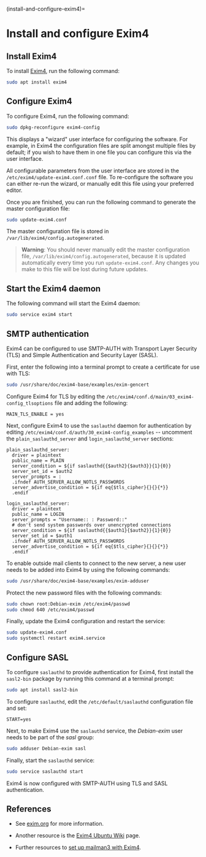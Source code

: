(install-and-configure-exim4)=
# Install and configure Exim4

## Install Exim4

To install [Exim4](https://www.exim.org/), run the following command:

```bash
sudo apt install exim4
```

## Configure Exim4

To configure Exim4, run the following command:

```bash
sudo dpkg-reconfigure exim4-config
```

This displays a "wizard" user interface for configuring the software. For example, in Exim4 the configuration files are split amongst multiple files by default; if you wish to have them in one file you can configure this via the user interface.

All configurable parameters from the user interface are stored in the `/etc/exim4/update-exim4.conf.conf` file. To re-configure the software you can either re-run the wizard, or manually edit this file using your preferred editor. 

Once you are finished, you can run the following command to generate the master configuration file:
```bash
sudo update-exim4.conf
```

The master configuration file is stored in `/var/lib/exim4/config.autogenerated`.

> **Warning**:
> You should never manually edit the master configuration file, `/var/lib/exim4/config.autogenerated`, because it is updated automatically every time you run `update-exim4.conf`. Any changes you make to this file will be lost during future updates.

## Start the Exim4 daemon

The following command will start the Exim4 daemon:

```bash
sudo service exim4 start
```

## SMTP authentication

Exim4 can be configured to use SMTP-AUTH with Transport Layer Security (TLS) and Simple Authentication and Security Layer (SASL).

First, enter the following into a terminal prompt to create a certificate for use with TLS:

```bash
sudo /usr/share/doc/exim4-base/examples/exim-gencert
```

Configure Exim4 for TLS by editing the `/etc/exim4/conf.d/main/03_exim4-config_tlsoptions` file and adding the following:

```text
MAIN_TLS_ENABLE = yes
```

Next, configure Exim4 to use the `saslauthd` daemon for authentication by editing `/etc/exim4/conf.d/auth/30_exim4-config_examples` -- uncomment the `plain_saslauthd_server` and `login_saslauthd_server` sections:

```text 
plain_saslauthd_server:
  driver = plaintext
  public_name = PLAIN
  server_condition = ${if saslauthd{{$auth2}{$auth3}}{1}{0}}
  server_set_id = $auth2
  server_prompts = :
  .ifndef AUTH_SERVER_ALLOW_NOTLS_PASSWORDS
  server_advertise_condition = ${if eq{$tls_cipher}{}{}{*}}
  .endif

login_saslauthd_server:
  driver = plaintext
  public_name = LOGIN
  server_prompts = "Username:: : Password::"
  # don't send system passwords over unencrypted connections
  server_condition = ${if saslauthd{{$auth1}{$auth2}}{1}{0}}
  server_set_id = $auth1
  .ifndef AUTH_SERVER_ALLOW_NOTLS_PASSWORDS
  server_advertise_condition = ${if eq{$tls_cipher}{}{}{*}}
  .endif
```

To enable outside mail clients to connect to the new server, a new user needs to be added into Exim4 by using the following commands:

```bash
sudo /usr/share/doc/exim4-base/examples/exim-adduser
```

Protect the new password files with the following commands:

```bash
sudo chown root:Debian-exim /etc/exim4/passwd
sudo chmod 640 /etc/exim4/passwd
```

Finally, update the Exim4 configuration and restart the service:

```bash
sudo update-exim4.conf
sudo systemctl restart exim4.service
```

## Configure SASL

To configure `saslauthd` to provide authentication for Exim4, first install the `sasl2-bin` package by running this command at a terminal prompt:

```bash
sudo apt install sasl2-bin
```

To configure `saslauthd`, edit the `/etc/default/saslauthd` configuration file and set:

```text
START=yes
```

Next, to make Exim4 use the `saslauthd` service, the *Debian-exim* user needs to be part of the *sasl* group:

```bash
sudo adduser Debian-exim sasl
```

Finally, start the `saslauthd` service:

```bash
sudo service saslauthd start
```

Exim4 is now configured with SMTP-AUTH using TLS and SASL authentication.

## References

  - See [exim.org](http://www.exim.org/) for more information.

  - Another resource is the [Exim4 Ubuntu Wiki](https://help.ubuntu.com/community/Exim4) page.

  - Further resources to [set up mailman3 with Exim4](https://mailman.readthedocs.io/en/latest/src/mailman/docs/mta.html#exim).
